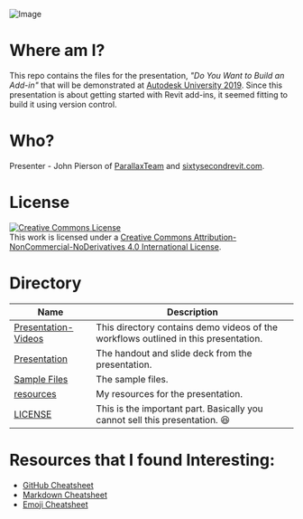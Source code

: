 ![Image](https://github.com/johnpierson/AU2019-DoYouWantToBuildAnAddIn/blob/master/_resources/images/homeImage.jpg)

# Where am I?
This repo contains the files for the presentation, _*"Do You Want to Build an Add-in"*_ that will be demonstrated at [Autodesk University 2019](https://autodeskuniversity.smarteventscloud.com/connect/sessionDetail.ww?SESSION_ID=319568&tclass=popup#.Xb3Qubqa2wA). Since this presentation is about getting started with Revit add-ins, it seemed fitting to build it using version control.

# Who?
Presenter - John Pierson of [ParallaxTeam](http://www.parallaxteam.com/) and [sixtysecondrevit.com](http://sixtysecondrevit.com/).

# License
<a rel="license" href="http://creativecommons.org/licenses/by-nc-nd/4.0/"><img alt="Creative Commons License" style="border-width:0" src="https://i.creativecommons.org/l/by-nc-nd/4.0/88x31.png" /></a><br />This work is licensed under a <a rel="license" href="http://creativecommons.org/licenses/by-nc-nd/4.0/">Creative Commons Attribution-NonCommercial-NoDerivatives 4.0 International License</a>.

# Directory
| Name     | Description |
| -------- | ----------- |
| [Presentation-Videos](https://github.com/johnpierson/AU2019-DoYouWantToBuildAnAddIn/tree/master/Presentation-Videos) | This directory contains demo videos of the workflows outlined in this presentation. |
| [Presentation](https://github.com/johnpierson/AU2019-DoYouWantToBuildAnAddIn/tree/master/Presentation) | The handout and slide deck from the presentation. |
| [Sample Files](https://github.com/johnpierson/AU2019-DoYouWantToBuildAnAddIn/tree/master/SampleFiles) | The sample files. |
| [resources](https://github.com/johnpierson/AU2019-DoYouWantToBuildAnAddIn/tree/master/_resources) | My resources for the presentation. |
| [LICENSE](https://github.com/johnpierson/AU2019-DoYouWantToBuildAnAddIn/blob/master/LICENSE) | This is the important part. Basically you cannot sell this presentation. 😆 | 

# Resources that I found Interesting:
* [GitHub Cheatsheet](https://github.com/tiimgreen/github-cheat-sheet)
* [Markdown Cheatsheet](https://github.com/adam-p/markdown-here/wiki/Markdown-Cheatsheet)
* [Emoji Cheatsheet](https://gist.github.com/roachhd/1f029bd4b50b8a524f3c)
